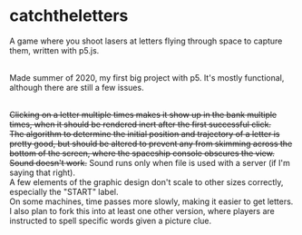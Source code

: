 # catchtheletters
A game where you shoot lasers at letters flying through space to capture them, written with p5.js.<br><br>

Made summer of 2020, my first big project with p5. It's mostly functional, although there are still a few issues.<br><br>

<strike>Clicking on a letter multiple times makes it show up in the bank multiple times, when it should be rendered inert after the first successful click.</strike><br>
<strike>The algorithm to determine the initial position and trajectory of a letter is pretty good, but should be altered to prevent any from skimming across the bottom of the screen, where the spaceship console obscures the view.</strike><br>
<strike>Sound doesn't work.</strike> Sound runs only when file is used with a server (if I'm saying that right).<br>
A few elements of the graphic design don't scale to other sizes correctly, especially the "START" label.<br>
On some machines, time passes more slowly, making it easier to get letters.<br>
I also plan to fork this into at least one other version, where players are instructed to spell specific words given a picture clue.
